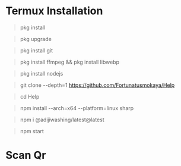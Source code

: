# Termux Installation
> pkg install

> pkg upgrade

> pkg install git

> pkg install ffmpeg && pkg install libwebp

> pkg install nodejs

> git clone --depth=1 https://github.com/Fortunatusmokaya/Help

> cd Help

> npm install --arch=x64 --platform=linux sharp

> npm i @adijiwashing/latest@latest

>npm start

# Scan Qr
